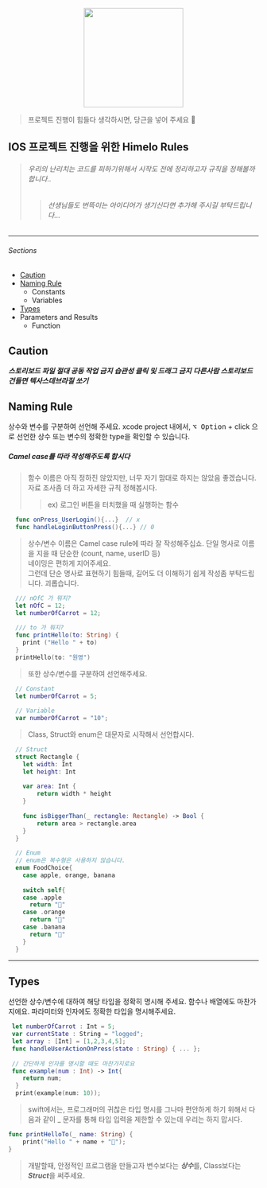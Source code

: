 <p align="center" width="100%">
  <img width="200px" src="https://user-images.githubusercontent.com/46745325/103060932-0649d600-45ed-11eb-84d8-9ceb0ad6b931.png"></img>
</p>

> 프로젝트 진행이 힘들다 생각하시면, 당근을 넣어 주세요 🥕 
## IOS 프로젝트 진행을 위한 Himelo Rules

>###### 우리의 난리치는 코드를 피하기위해서 시작도 전에 정리하고자 규칙을 정해볼까 합니다..
> >###### 선생님들도 번뜩이는 아이디어가 생기신다면 추가해 주시길 부탁드립니다...
---------------

###### Sections  

- [Caution](#caution)
- [Naming Rule](#naming-rule)
  - Constants
  - Variables
- [Types](#types)
- Parameters and Results
  - Function
 
 ## Caution
 ***스토리보드 파일 절대 공동 작업 금지***
 ***습관성 클릭 및 드래그 금지***
 ***다른사람 스토리보드 건들면 텍사스데브라질 쏘기***
 
 ## Naming Rule
 상수와 변수를 구분하여 선언해 주세요.
 xcode project 내에서, <kbd>⌥ Option</kbd> + click 으로 선언한 상수 또는 변수의 정확한 type을 확인할 수 있습니다.
 ##### Camel case를 따라 작성해주도록 합시다
 > 함수 이름은 아직 정하진 않았지만, 너무 자기 맘대로 하지는 않았음 좋겠습니다. 자료 조사좀 더 하고 자세한 규칙 정해봅시다.
 > > ex) 로그인 버튼을 터치했을 때 실행하는 함수
 ```swift
   func onPress_UserLogin(){...}  // x
   func handleLoginButtonPress(){...} // 0
 ```

> 상수/변수 이름은 Camel case rule에 따라 잘 작성해주십쇼.
단일 명사로 이름을 지을 때 단순한 (count, name, userID 등)   
네이밍은 편하게 지어주세요.   
그런데 단순 명사로 표현하기 힘들때, 길어도 더 이해하기 쉽게 작성좀 부탁드립니다. 괴롭습니다.
```swift
  /// nOfC 가 뭐지?
  let nOfC = 12;
  let numberOfCarrot = 12;
  
  /// to 가 뭐지?
  func printHello(to: String) {
    print ("Hello " + to)
  }
  printHello(to: "원영")
```
> 또한 상수/변수를 구분하여 선언해주세요.
```swift
  // Constant
  let numberOfCarrot = 5;
  
  // Variable
  var numberOfCarrot = "10";
```
> Class, Struct와 enum은 대문자로 시작해서 선언합시다.
```swift
  // Struct
  struct Rectangle {
    let width: Int
    let height: Int
    
    var area: Int {
        return width * height
    }
    
    func isBiggerThan(_ rectangle: Rectangle) -> Bool {
        return area > rectangle.area
    }
  }
  
  // Enum
  // enum은 복수형은 사용하지 않습니다.
  enum FoodChoice{
    case apple, orange, banana
    
    switch self{
    case .apple
      return "🍎"
    case .orange
      return "🍊"
    case .banana
      return "🍌"
    }
  }
```
---------------

## Types
선언한 상수/변수에 대하여 해당 타입을 정확히 명시해 주세요.
함수나 배열에도 마찬가지에요. 파라미터와 인자에도 정확한 타입을 명시해주세요.
```swift
 let numberOfCarrot : Int = 5;
 var currentState : String = "logged";
 let array : [Int] = [1,2,3,4,5];
 func handleUserActionOnPress(state : String) { ... };
 
 // 간단하게 인자를 명시할 때도 마찬가지로요
 func example(num : Int) -> Int{
    return num;
  }
  print(example(num: 10));
```
> swift에서는, 프로그래머의 귀찮은 타입 명시를 그나마 편안하게 하기 위해서 다음과 같이 _ 문자를 통해
> 타입 입력을 제한할 수 있는데 우리는 하지 맙시다.
```swift
func printHelloTo(_ name: String) {
    print("Hello " + name + "🥕");
}
```

> 개발할때, 안정적인 프로그램을 만들고자 변수보다는 ***상수***를, Class보다는 ***Struct***을 써주세요.



